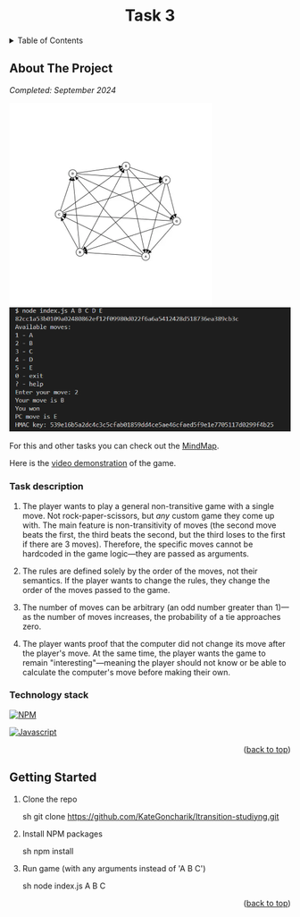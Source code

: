 <a name="readme-top"></a>

<div align="center">
  <h1 align="center">Task 3</h1>
</div>

<!-- TABLE OF CONTENTS -->
<details>
  <summary>Table of Contents</summary>
  <ol>
    <li>
      <a href="#about-the-project">About The Project</a>
      <ul>
        <li><a href="#technology-stack">Technology stack</a></li>
      </ul>
    </li>
    </li>

  </ol>
</details>

<!-- ABOUT THE PROJECT -->

## About The Project

_Completed: September 2024_

<img src='./public/scheme.png' text-align="center" alt="scheme for declaring the winner">

<img src='./public/game-view.png' text-align="center" alt="game-process">

For this and other tasks you can check out the [MindMap](https://miro.com/app/board/uXjVKXt043k=/).

Here is the [video demonstration](https://www.youtube.com/watch?v=T7nIC433wkY) of the game.

### Task description

1. The player wants to play a general non-transitive game with a single move. Not rock-paper-scissors, but _any_ custom game they come up with. The main feature is non-transitivity of moves (the second move beats the first, the third beats the second, but the third loses to the first if there are 3 moves). Therefore, the specific moves cannot be hardcoded in the game logic—they are passed as arguments.

2. The rules are defined solely by the order of the moves, not their semantics. If the player wants to change the rules, they change the order of the moves passed to the game.

3. The number of moves can be arbitrary (an odd number greater than 1)—as the number of moves increases, the probability of a tie approaches zero.

4. The player wants proof that the computer did not change its move after the player's move. At the same time, the player wants the game to remain "interesting"—meaning the player should not know or be able to calculate the computer's move before making their own.

### Technology stack

[![NPM][NPM]][NPM-url]

[![Javascript][Javascript]][Javascript-url]

<p align="right">(<a href="#readme-top">back to top</a>)</p>

## Getting Started

1. Clone the repo

   sh
   git clone <https://github.com/KateGoncharik/Itransition-studiyng.git>

2. Install NPM packages

   sh
   npm install

3. Run game (with any arguments instead of 'A B C')

   sh
   node index.js A B C

<p align="right">(<a href="#readme-top">back to top</a>)</p>

[NPM]: https://img.shields.io/badge/NPM-%23CB3837.svg?style=for-the-badge&logo=npm&logoColor=white
[NPM-url]: https://www.npmjs.com
[Javascript]: https://img.shields.io/badge/JavaScript-323330?style=for-the-badge&logo=javascript&logoColor=F7DF1E
[Javascript-url]: https://developer.mozilla.org/en-US/docs/Learn/JavaScript/First_steps/What_is_JavaScript
